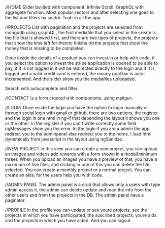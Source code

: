 //HOME
Slider builded with component.
Infinite Scroll.
GraphQL with aggregate function.
Most popular sectors and after selecting one goes to the list and filters by sector.
Toatr in all the app.

//PROJECTS
List with pagination and the projects are selected from mongodb using graphQL, the first mediafile that you select in the create is the file that is showed first, and there are two tipes of projects, the projects that show the time left for themto finisha nd the projects that show the money that is missing to be completed.

Once inside the details of a product you can invest in or help with code, if you select the option to invest the stripe application is opened to be able to pay, if it is not logged in it will be redirected directly to the login and if it is logged and a valid credit card is entered, the money goal bar is auto-incremented. And the slider show you the mediafiles uplodaded.

Search with autocomplete and filter.

//CONTACT
Is a form created with components, using mailgun.

//LOGIN
Once inside the login you have the option to login manually or through social login with gmail or github, there are two options, the register and the login in one html in ng-if that depending the layout it shows you one or the other. In the register if you can't write correctly some field ngMessages show you the error.
In the login if you are a admin the app redirect you to the adminpanel else redirect you to the home. I load html dynamically from javascript in the layout using ngSanitize.

//NEW PROJECT
In this view you can create a new project, you can upload an images and videos add rewards with a form shown in a modal(minimum three). When you upload an images you have a preview of that, you have a maximum of five files, and clicking in one of this you can delete the file selected. You can create a monthly project or a normal project. You can create an aids, for the users help you with code.

//ADMIN PANEL
The admin panel is a crud that allows only a users with type admin access it, the admin can delete update and read the info from the other users and from the projects in the DB. The admin panel have a paginator.

//PROFILE
In the profile you can update or see youre projects, see the projects in which you have participated, the suscribed projects, youre aids, and the projects in which you have aided. And you can logout.
